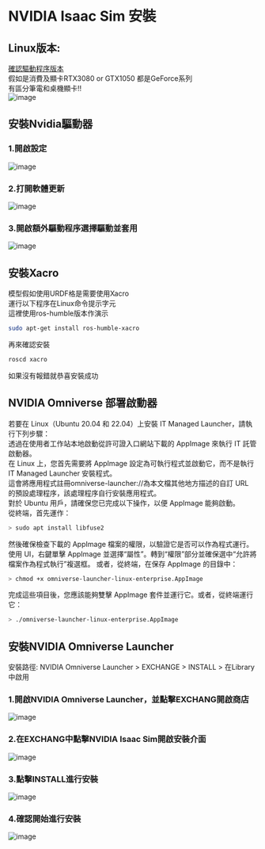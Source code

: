 # NVIDIA Isaac Sim 安裝    
## Linux版本:

[確認驅動程序版本](https://www.nvidia.com/zh-tw/drivers/)  
假如是消費及顯卡RTX3080 or GTX1050 都是GeForce系列  
有區分筆電和桌機顯卡!!  
![image](https://github.com/Knockoi/NVIDIA-ROS-DOG/blob/main/%E5%8F%83%E8%80%83%E5%9C%96%E7%89%87/5.png)  

## 安裝Nvidia驅動器  
### 1.開啟設定  
![image](https://github.com/Knockoi/NVIDIA-ROS-DOG/blob/main/%E5%8F%83%E8%80%83%E5%9C%96%E7%89%87/6.png)  
### 2.打開軟體更新  
![image](https://github.com/Knockoi/NVIDIA-ROS-DOG/blob/main/%E5%8F%83%E8%80%83%E5%9C%96%E7%89%87/7.png)  
### 3.開啟額外驅動程序選擇驅動並套用  
![image](https://github.com/Knockoi/NVIDIA-ROS-DOG/blob/main/%E5%8F%83%E8%80%83%E5%9C%96%E7%89%87/8.png)  
  
## 安裝Xacro  
模型假如使用URDF格是需要使用Xacro  
運行以下程序在Linux命令提示字元  
這裡使用ros-humble版本作演示  
```bash
sudo apt-get install ros-humble-xacro
```  
再來確認安裝
```bash
roscd xacro
```  
如果沒有報錯就恭喜安裝成功  
  
## NVIDIA Omniverse 部署啟動器  
若要在 Linux（Ubuntu 20.04 和 22.04）上安裝 IT Managed Launcher，請執行下列步驟：  
透過在使用者工作站本地啟動從許可證入口網站下載的 AppImage 來執行 IT 託管啟動器。  
在 Linux 上，您首先需要將 AppImage 設定為可執行程式並啟動它，而不是執行 IT Managed Launcher 安裝程式。  
這會將應用程式註冊omniverse-launcher://為本文檔其他地方描述的自訂 URL 的預設處理程序，該處理程序自行安裝應用程式。  
對於 Ubuntu 用戶，請確保您已完成以下操作，以便 AppImage 能夠啟動。  
從終端，首先運作：  
```bash
> sudo apt install libfuse2
```
然後確保檢查下載的 AppImage 檔案的權限，以驗證它是否可以作為程式運行。
使用 UI，右鍵單擊 AppImage 並選擇“屬性”。轉到“權限”部分並確保選中“允許將檔案作為程式執行”複選框。
或者，從終端，在保存 AppImage 的目錄中：
```bash
> chmod +x omniverse-launcher-linux-enterprise.AppImage
```
完成這些項目後，您應該能夠雙擊 AppImage 套件並運行它。或者，從終端運行它：
```bash
> ./omniverse-launcher-linux-enterprise.AppImage
```


## 安裝NVIDIA Omniverse Launcher  
安裝路徑: NVIDIA Omniverse Launcher > EXCHANGE > INSTALL > 在Library中啟用   
### 1.開啟NVIDIA Omniverse Launcher，並點擊EXCHANG開啟商店  
![image](https://github.com/Knockoi/NVIDIA-ROS-DOG/blob/main/%E5%8F%83%E8%80%83%E5%9C%96%E7%89%87/1.png)  
### 2.在EXCHANG中點擊NVIDIA Isaac Sim開啟安裝介面
![image](https://github.com/Knockoi/NVIDIA-ROS-DOG/blob/main/%E5%8F%83%E8%80%83%E5%9C%96%E7%89%87/2.png)  
### 3.點擊INSTALL進行安裝
![image](https://github.com/Knockoi/NVIDIA-ROS-DOG/blob/main/%E5%8F%83%E8%80%83%E5%9C%96%E7%89%87/3.png)  
### 4.確認開始進行安裝
![image](https://github.com/Knockoi/NVIDIA-ROS-DOG/blob/main/%E5%8F%83%E8%80%83%E5%9C%96%E7%89%87/4.png)  

